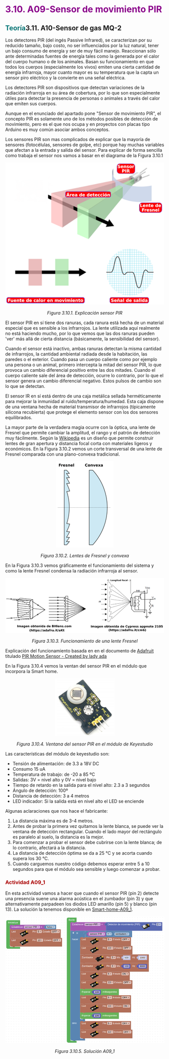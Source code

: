 # <FONT COLOR=#8B008B>3.10. A09-Sensor de movimiento PIR</font>
## <FONT COLOR=#007575>Teoría</font>3.11. A10-Sensor de gas MQ-2
Los detectores PIR (del ingés Passive Infrared), se caracterizan por su reducido tamaño, bajo costo, no ser influenciados por la luz natural, tener un bajo consumo de energía y ser de muy fácil manejo. Reaccionan sólo ante determinadas fuentes de energía tales como la generada por el calor del cuerpo humano o de los animales. Basan su funcionamiento en que todos los cuerpos (especialmente los vivos) emiten una cierta cantidad de energía infrarroja, mayor cuanto mayor es su temperatura que la capta un sensor piro eléctrico y la convierte en una señal eléctrica.

Los detectores PIR son dispositivos que detectan variaciones de la radiación infrarroja en su área de cobertura, por lo que son especialmente útiles para detectar la presencia de personas o animales a través del calor que emiten sus cuerpos.

Aunque en el enunciado del apartado pone "Sensor de movimiento PIR", el concepto PIR es solamente uno de los métodos posibles de detección de movimiento, pero es el que nos ocupa y en proyectos con placas tipo Arduino es muy común asociar ambos conceptos.

Los sensores PIR son mas complicados de explicar que la mayoría de sensores (fotocélulas, sensores de golpe, etc) porque hay muchas variables que afectan a la entrada y salida del sensor. Para explicar de forma sencilla como trabaja el sensor nos vamos a basar en el diagrama de la Figura 3.10.1

<center>

![Explicación sensor PIR](../img/3_retos/3_10/F3_10_1.png)

*Figura 3.10.1. Explicación sensor PIR*

</center>

El sensor PIR en sí tiene dos ranuras, cada ranura está hecha de un material especial que es sensible a los infrarrojos. La lente utilizada aquí realmente no está haciendo mucho, por lo que vemos que las dos ranuras pueden 'ver' más allá de cierta distancia (básicamente, la sensibilidad del sensor).

Cuando el sensor está inactivo, ambas ranuras detectan la misma cantidad de infrarrojos, la cantidad ambiental radiada desde la habitación, las paredes o el exterior. Cuando pasa un cuerpo caliente como por ejemplo una persona o un animal, primero intercepta la mitad del sensor PIR, lo que provoca un cambio diferencial positivo entre las dos mitades. Cuando el cuerpo caliente sale del área de detección, ocurre lo contrario, por lo que el sensor genera un cambio diferencial negativo. Estos pulsos de cambio son lo que se detectan.

El sensor IR en sí está dentro de una caja metálica sellada herméticamente para mejorar la inmunidad al ruido/temperatura/humedad. Esta caja dispone de una ventana hecha de material transmisor de infrarrojos (típicamente silicona recubierta) que protege el elemento sensor con los dos sensores equilibrados.

La mayor parte de la verdadera magia ocurre con la óptica, una lente de Fresnel que permite cambiar la amplitud, el rango y el patrón de detección muy fácilmente. Según la [Wikipedia](https://es.wikipedia.org/wiki/Lente_de_Fresnel) es un diseño que permite construir lentes de gran apertura y distancia focal corta con materiales ligeros y económicos. En la Figura 3.10.2 vemos un corte transversal de una lente de Fresnel comparada con una plano-convexa tradicional.

<center>

![Lentes de Fresnel y convexa](../img/3_retos/3_10/F3_10_2.png)

*Figura 3.10.2. Lentes de Fresnel y convexa*

</center>

En la Figura 3.10.3 vemos gráficamente el funcionamiento del sistema y como la lente Fresnel condensa la radiación infrarroja al sensor.

<center>

![Funcionamiento de una lente Fresnel](../img/3_retos/3_10/F3_10_3.png)

*Figura 3.10.3. Funcionamiento de una lente Fresnel*

</center>

Explicación del funcionamiento basada en en el documento de [Adafruit](https://www.adafruit.com/) titulado [PIR Motion Sensor - Created by lady ada](https://cdn-learn.adafruit.com/downloads/pdf/pir-passive-infrared-proximity-motion-sensor.pdf)

En la Figura 3.10.4 vemos la ventan del sensor PIR en el módulo que incorpora la Smart home.

<center>

![Ventana del sensor PIR en el módulo de Keyestudio](../img/3_retos/3_10/F3_10_4.png)

*Figura 3.10.4. Ventana del sensor PIR en el módulo de Keyestudio*

</center>

Las características del módulo de keyestudio son:

* Tensión de alimentación: de 3.3 a 18V DC
* Consumo 15 uA
* Temperatura de trabajo: de -20 a 85 ºC
* Salidas: 3V = nivel alto y 0V = nivel bajo
* Tiempo de retardo en la salida para el nivel alto: 2.3 a 3 segundos
* Ángulo de detección: 100º
* Distancia de detección: 3 a 4 metros
* LED indicador: Si la salida está en nivel alto el LED se enciende

Algunas aclaraciones que nos hace el fabricante:

1. La distancia máxima es de 3-4 metros.
2. Antes de probar la primera vez quitamos la lente blanca, se puede ver la ventana de detección rectangular. Cuando el lado mayor del rectángulo es paralelo al suelo, la distancia es la mejor.
3. Para comenzar a probar el sensor debe cubrirse con la lente blanca; de lo contrario, afectará a la distancia.
4. La distancia de detección óptima se da a 25 ℃ y se acorta cuando supera los 30 ℃.
5. Cuando carguemos nuestro código debemos esperar entre 5 a 10 segundos para que el módulo sea sensible y luego comenzar a probar.

### <FONT COLOR=#AA0000>Actividad A09_1</font>
En esta actividad vamos a hacer que cuando el sensor PIR (pin 2) detecte una presencia suene una alarma acústica en el zumbador (pin 3) y que alternativamente parpadeen los diodos LED amarillo (pin 5) y blanco (pin 13). La solución la tenemos disponible en [Smart-home-A09_1](http://www.arduinoblocks.com/web/project/915382).

<center>

![Solución A09_1](../img/3_retos/3_10/F3_10_5.png)

*Figura 3.10.5. Solución A09_1*

</center>

